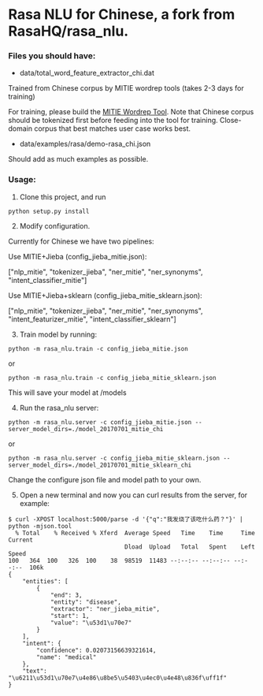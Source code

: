 # Rasa NLU for Chinese, a fork from RasaHQ/rasa_nlu.

### Files you should have:

* data/total_word_feature_extractor_chi.dat

Trained from Chinese corpus by MITIE wordrep tools (takes 2-3 days for training)

For training, please build the [MITIE Wordrep Tool](https://github.com/mit-nlp/MITIE/tree/master/tools/wordrep). Note that Chinese corpus should be tokenized first before feeding into the tool for training. Close-domain corpus that best matches user case works best.

* data/examples/rasa/demo-rasa_chi.json

Should add as much examples as possible.

### Usage:

1. Clone this project, and run
```
python setup.py install
```

2. Modify configuration. 

Currently for Chinese we have two pipelines:

Use MITIE+Jieba (config_jieba_mitie.json):

["nlp_mitie", "tokenizer_jieba", "ner_mitie", "ner_synonyms", "intent_classifier_mitie"]

Use MITIE+Jieba+sklearn (config_jieba_mitie_sklearn.json):

["nlp_mitie", "tokenizer_jieba", "ner_mitie", "ner_synonyms", "intent_featurizer_mitie", "intent_classifier_sklearn"]


3. Train model by running:
```
python -m rasa_nlu.train -c config_jieba_mitie.json
```
or
```
python -m rasa_nlu.train -c config_jieba_mitie_sklearn.json
```
This will save your model at /models


4. Run the rasa_nlu server:
```
python -m rasa_nlu.server -c config_jieba_mitie.json --server_model_dirs=./model_20170701_mitie_chi
```
or
```
python -m rasa_nlu.server -c config_jieba_mitie_sklearn.json --server_model_dirs=./model_20170701_mitie_sklearn_chi
```
Change the configure json file and model path to your own.


5. Open a new terminal and now you can curl results from the server, for example:

```
$ curl -XPOST localhost:5000/parse -d '{"q":"我发烧了该吃什么药？"}' | python -mjson.tool
  % Total    % Received % Xferd  Average Speed   Time    Time     Time  Current
                                 Dload  Upload   Total   Spent    Left  Speed
100   364  100   326  100    38  98519  11483 --:--:-- --:--:-- --:--:--  106k
{
    "entities": [
        {
            "end": 3,
            "entity": "disease",
            "extractor": "ner_jieba_mitie",
            "start": 1,
            "value": "\u53d1\u70e7"
        }
    ],
    "intent": {
        "confidence": 0.02073156639321614,
        "name": "medical"
    },
    "text": "\u6211\u53d1\u70e7\u4e86\u8be5\u5403\u4ec0\u4e48\u836f\uff1f"
}
```






